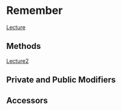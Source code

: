 # Remember
[Lecture](./Lectures/index.html)

## Methods
[Lecture2](./Lectures/slides-minimal.html)


## Private and Public Modifiers

## Accessors
